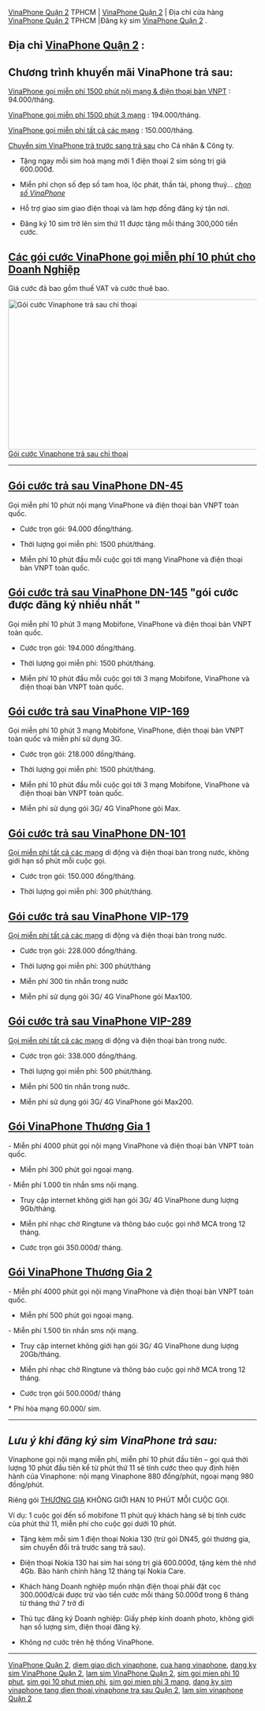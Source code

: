 <a href="http://vinaphone-vnpt.com/cskh/cua-hang-diem-giao-dich-vinaphone-quan-2.html">VinaPhone Quận 2</a> TPHCM | <a href="http://vinaphone-vnpt.com/cskh/cua-hang-diem-giao-dich-vinaphone-quan-2.html">VinaPhone Quận 2</a>  | Địa chỉ cửa hàng <a href="http://vinaphone-vnpt.com/cskh/cua-hang-diem-giao-dich-vinaphone-quan-2.html">VinaPhone Quận 2</a>  TPHCM |Đăng ký sim <a href="http://www.vinaphonetphcm.net/2016/09/vinaphone-quan-2-trung-tam-vinaphone.html">VinaPhone Quận 2</a> .
<h2>Địa chỉ <a href="http://www.vinaphonetphcm.net/2016/09/vinaphone-quan-2-trung-tam-vinaphone.html">VinaPhone Quận 2</a> :
</h2>

<h2><span data-mce-mark="1">Chương trình khuyến mãi VinaPhone trả sau</span><span data-mce-mark="1">: </span></h2>
<a href="http://vinaphone-vnpt.com/vinaphone-doanh-nghiep/goi-cuoc-vinaphone-mien-phi-10-phut.html">VinaPhone gọi miễn phí 1500 phút nội mạng &amp; điện thoại bàn VNPT</a> : 94.000/tháng.

<span data-mce-mark="1"><a href="http://vinaphone-vnpt.com/vinaphone-doanh-nghiep/goi-cuoc-vinaphone-mien-phi-10-phut.html">VinaPhone gọi miễn phí 1500 phút 3 mạng</a> : 194.000/tháng.</span>

<a href="http://vinaphone-vnpt.com/vinaphone-doanh-nghiep/vinaphone-tra-sau-goi-tat-ca-cac-mang.html">VinaPhone gọi miễn phí tất cả các mạng</a> : 150.000/tháng.

<a href="http://vinaphone-vnpt.com/vinaphone-ca-nhan/chuyen-doi-tu-thue-bao-vinaphone-tra-truoc-sang-tra-sau.html">Chuyển sim VinaPhone trả trước sang trả sau</a> cho Cá nhân &amp; Công ty.

- Tặng ngay mỗi sim hoà mạng mới 1 điện thoại 2 sim sóng trị giá 600.000đ.

-  Miễn phí chọn số đẹp số tam hoa, lộc phát, thần tài, phong thuỷ... <a href="http://vinaphone-vnpt.com/chon-so-vinaphone"><em>chọn số VinaPhone</em></a>

-  Hỗ trợ giao sim giao điện thoại và làm hợp đồng đăng ký tận nơi.

-  Đăng ký 10 sim trở lên sim thứ 11 được tặng mỗi tháng 300,000 tiền cước.
<h2><a href="http://vinaphone-vnpt.com/vinaphone-doanh-nghiep/goi-cuoc-vinaphone-mien-phi-10-phut.html">Các gói cước VinaPhone gọi miễn phí 10 phút cho Doanh Nghiệp</a></h2>
Giá cước đã bao gồm thuế VAT và cước thuê bao.

<img class="size-full wp-image-554" src="http://vinaphone-vnpt.com/uploads/2015/01/GOI-CUOC-GOI-VINAPHONE-TRA-SAU.png" alt="Gói cước Vinaphone trả sau chỉ thoại" width="524" height="304" /> <a href="http://vinaphone-vnpt.com/vinaphone-doanh-nghiep/goi-cuoc-vinaphone-mien-phi-10-phut.html">Gói cước Vinaphone trả sau chỉ thoại</a>

<hr />

<h2><a href="http://vinaphone-vnpt.com/vinaphone-doanh-nghiep/goi-cuoc-vinaphone-mien-phi-10-phut.html">Gói cước trả sau VinaPhone DN-45</a></h2>
Gọi miễn phí 10 phút nội mạng VinaPhone và điện thoại bàn VNPT toàn quốc.
<ul>
 	<li>Cước trọn gói: 94.000 đồng/tháng.</li>
</ul>
<ul>
 	<li>Thời lượng gọi miễn phí: 1500 phút/tháng.</li>
</ul>
<ul>
 	<li>Miễn phí 10 phút đầu mỗi cuộc gọi tới mạng VinaPhone và điện thoại bàn VNPT toàn quốc.</li>
</ul>
<h2><a href="http://vinaphone-vnpt.com/vinaphone-doanh-nghiep/goi-cuoc-vinaphone-mien-phi-10-phut.html">Gói cước trả sau VinaPhone DN-145</a>  "gói cước được đăng ký nhiều nhất "</h2>
Gọi miễn phí 10 phút 3 mạng Mobifone, VinaPhone và điện thoại bàn VNPT toàn quốc.
<ul>
 	<li>Cước trọn gói: 194.000 đồng/tháng.</li>
</ul>
<ul>
 	<li>Thời lượng gọi miễn phí: 1500 phút/tháng.</li>
</ul>
<ul>
 	<li>Miễn phí 10 phút đầu mỗi cuộc gọi tới 3 mạng Mobifone, VinaPhone và điện thoại bàn VNPT toàn quốc.</li>
</ul>
<h2><a href="http://vinaphone-vnpt.com/vinaphone-doanh-nghiep/goi-cuoc-vinaphone-mien-phi-10-phut.html">Gói cước trả sau VinaPhone VIP-169</a></h2>
Gọi miễn phí 10 phút 3 mạng Mobifone, VinaPhone, điện thoại bàn VNPT toàn quốc và miễn phí sử dụng 3G.
<ul>
 	<li>Cước trọn gói: 218.000 đồng/tháng.</li>
</ul>
<ul>
 	<li>Thời lượng gọi miễn phí: 1500 phút/tháng.</li>
</ul>
<ul>
 	<li>Miễn phí 10 phút đầu mỗi cuộc gọi tới 3 mạng Mobifone, VinaPhone và điện thoại bàn VNPT toàn quốc.</li>
</ul>
<ul>
 	<li>Miễn phí sử dụng gói 3G/ 4G VinaPhone gói Max.</li>
</ul>
<h2><a href="http://vinaphone-vnpt.com/vinaphone-doanh-nghiep/vinaphone-tra-sau-goi-tat-ca-cac-mang.html">Gói cước trả sau VinaPhone DN-101</a></h2>
<a href="http://vinaphone-vnpt.com/vinaphone-doanh-nghiep/vinaphone-tra-sau-goi-tat-ca-cac-mang.html">Gọi miễn phí tất cả các mạng</a> di động và điện thoại bàn trong nước, không giới hạn số phút mỗi cuộc gọi.
<ul>
 	<li>Cước trọn gói: 150.000 đồng/tháng.</li>
</ul>
<ul>
 	<li>Thời lượng gọi miễn phí: 300 phút/tháng.</li>
</ul>
<h2><a href="http://vinaphone-vnpt.com/vinaphone-doanh-nghiep/vinaphone-tra-sau-goi-tat-ca-cac-mang.html">Gói cước trả sau VinaPhone VIP-179</a></h2>
<a href="http://vinaphone-vnpt.com/vinaphone-doanh-nghiep/vinaphone-tra-sau-goi-tat-ca-cac-mang.html">Gọi miễn phí tất cả các mạng</a> di động và điện thoại bàn trong nước.
<ul>
 	<li>Cước trọn gói: 228.000 đồng/tháng.</li>
</ul>
<ul>
 	<li>Thời lượng gọi miễn phí: 300 phút/tháng</li>
</ul>
<ul>
 	<li>Miễn phí 300 tin nhắn trong nước</li>
</ul>
<ul>
 	<li>Miễn phí sử dụng gói 3G/ 4G VinaPhone gói Max100.</li>
</ul>
<h2><a href="http://vinaphone-vnpt.com/vinaphone-doanh-nghiep/vinaphone-tra-sau-goi-tat-ca-cac-mang.html">Gói cước trả sau VinaPhone VIP-289</a></h2>
<a href="http://vinaphone-vnpt.com/vinaphone-doanh-nghiep/vinaphone-tra-sau-goi-tat-ca-cac-mang.html">Gọi miễn phí tất cả các mạng</a> di động và điện thoại bàn trong nước.
<ul>
 	<li>Cước trọn gói: 338.000 đồng/tháng.</li>
</ul>
<ul>
 	<li>Thời lượng gọi miễn phí: 500 phút/tháng.</li>
</ul>
<ul>
 	<li>Miễn phí 500 tin nhắn trong nước.</li>
</ul>
<ul>
 	<li>Miễn phí sử dụng gói 3G/ 4G VinaPhone gói Max200.</li>
</ul>
<h2><a href="http://vinaphone-vnpt.com/vinaphone-ca-nhan/goi-cuoc-thuong-gia-moi-danh-cho-khach-hang-ca-nhan-2016.html">Gói VinaPhone Thương Gia 1</a></h2>
-  Miễn phí 4000 phút gọi nội mạng VinaPhone và điện thoại bàn VNPT toàn quốc.

-  Miễn phí 300 phút gọi ngoại mạng.

<span data-mce-mark="1">-  Miễn phí 1.000 tin nhắn sms nội mạng.   </span>

-  Truy cập internet không giới hạn gói 3G/ 4G VinaPhone dung lượng 9Gb/tháng.

-  Miễn phí nhạc chờ Ringtune và thông báo cuộc gọi nhỡ MCA trong 12 tháng.

-  Cước trọn gói 350.000đ/ tháng.
<h2><a href="http://vinaphone-vnpt.com/vinaphone-ca-nhan/goi-cuoc-thuong-gia-moi-danh-cho-khach-hang-ca-nhan-2016.html">Gói VinaPhone Thương Gia 2 </a></h2>
-  Miễn phí 4000 phút gọi nội mạng VinaPhone và điện thoại bàn VNPT toàn quốc.

-  Miễn phí 500 phút gọi ngoại mạng.

<span data-mce-mark="1">-  Miễn phí 1.500 tin nhắn sms nội mạng. </span>

-  Truy cập internet không giới hạn gói 3G/ 4G VinaPhone dung lượng 20Gb/tháng.

-  Miễn phí nhạc chờ Ringtune và thông báo cuộc gọi nhỡ MCA trong 12 tháng.

-  Cước trọn gói 500.000đ/ tháng
<p class="name post-title entry-title">*  Phí hòa mạng 60.000/ sim.</p>


<hr />

<h2><em><span data-mce-mark="1">Lưu ý khi đăng ký sim VinaPhone trả sau</span><span data-mce-mark="1">: </span></em></h2>
Vinaphone gọi nội mạng miễn phí, miễn phí 10 phút đầu tiên – gọi quá thời lượng 10 phút đầu tiên kể từ phút thứ 11 sẽ tính cước theo quy định hiện hành của Vinaphone: nội mạng Vinaphone 880 đồng/phút, ngoại mạng 980 đồng/phút.

Riêng gói <a href="http://vinaphone-vnpt.com/vinaphone-ca-nhan/goi-cuoc-thuong-gia-moi-danh-cho-khach-hang-ca-nhan-2016.html">THƯƠNG GIA</a> KHÔNG GIỚI HẠN 10 PHÚT MỖI CUỘC GỌI.

Ví dụ: 1 cuộc gọi đến số mobifone 11 phút quý khách hàng sẽ bị tính cước của phút thứ 11, miễn phí cho cuộc gọi dưới 10 phút.
<ul>
 	<li>Tặng kèm mỗi sim 1 điện thoại Nokia 130 (trừ gói DN45, gói thương gia, sim chuyển đổi trả trước sang trả sau).</li>
</ul>
<ul>
 	<li>Điện thoại Nokia 130 hai sim hai sóng trị giá 600.000đ, tặng kèm thẻ nhớ 4Gb. Bảo hành chính hãng 12 tháng tại Nokia Care.</li>
</ul>
<ul>
 	<li><span data-mce-mark="1">Khách hàng Doanh nghiệp muốn nhận điện thoại phải đặt cọc 300.000đ/cái được trừ vào tiền cước mỗi tháng 50.000đ trong 6 tháng từ tháng thứ 7 trở đi</span></li>
</ul>
<ul>
 	<li><span data-mce-mark="1">Thủ tục đăng ký Doanh nghiệp: Giấy phép kinh doanh photo, không giới hạn số lượng sim, điện thoại đăng ký. </span></li>
</ul>
<ul>
 	<li><span data-mce-mark="1">Không nợ cước trên hệ thống VinaPhone.
</span></li>
</ul>

<hr />
<a href="http://www.vinaphonetphcm.net/2016/09/vinaphone-quan-2-trung-tam-vinaphone.html">VinaPhone Quận 2</a>, <a href="http://vinaphone-vnpt.com/cskh/cua-hang-diem-giao-dich-vinaphone-quan-2.html">diem giao dich vinaphone</a>, <a href="http://vinaphone-vnpt.com/cskh/cua-hang-diem-giao-dich-vinaphone-quan-2.html">cua hang vinaphone</a>, <a href="http://vinaphone-vnpt.com/cskh/cua-hang-diem-giao-dich-vinaphone-quan-2.html">dang ky sim VinaPhone Quận 2</a>, <a href="http://vinaphone-vnpt.com/cskh/cua-hang-diem-giao-dich-vinaphone-quan-2.html">lam sim VinaPhone Quận 2</a>, <a href="http://vinaphone-vnpt.com/cskh/cua-hang-diem-giao-dich-vinaphone-quan-2.html">sim goi mien phi 10 phut</a>, <a href="http://vinaphone-vnpt.com/cskh/cua-hang-diem-giao-dich-vinaphone-quan-2.html">sim goi 10 phut mien phi</a>, <a href="http://vinaphone-vnpt.com/cskh/cua-hang-diem-giao-dich-vinaphone-quan-2.html">sim goi mien phi 3 mang</a>, <a href="http://vinaphone-vnpt.com/cskh/cua-hang-diem-giao-dich-vinaphone-quan-2.html">dang ky sim vinaphone tang dien thoai</a>,<a href="http://vinaphone-vnpt.com/cskh/cua-hang-diem-giao-dich-vinaphone-quan-2.html">vinaphone tra sau Quận 2</a>, <a href="http://vinaphone-vnpt.com/cskh/cua-hang-diem-giao-dich-vinaphone-quan-2.html">lam sim vinaphone Quận 2</a>
